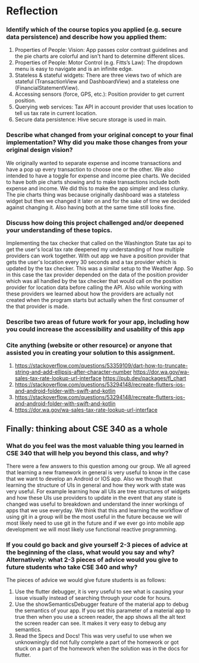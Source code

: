 # Reflection

### Identify which of the course topics you applied (e.g. secure data persistence) and describe how you applied them:
1. Properties of People: Vision: App passes color contrast guidelines and the pie charts are colorful and isn't hard to determine different slices.
2. Properties of People: Motor Control (e.g. Fitts’s Law): The dropdown menu is easy to navigate and is an infinite edge.
3. Stateless & stateful widgets: There are three views two of which are stateful (TransactionView and DashboardView) and a stateless one (FinancialStatementView).
4. Accessing sensors (force, GPS, etc.): Position provider to get current position.
5. Querying web services: Tax API in account provider that uses location to tell us tax rate in current location.
6. Secure data persistence: Hive secure storage is used in main.

### Describe what changed from your original concept to your final implementation? Why did you make those changes from your original design vision?
We originally wanted to separate expense and income transactions and have a pop up every transaction to choose one or the other. We also intended to have a toggle for expense and income piee charts. We decided to have both pie charts showing and to make transactions include both expense and income. We did this to make the app simpler and less clunky. The pie charts thing was because originally dashboard was a stateless widget but then we changed it later on and for the sake of time we decided against changing it. Also having both at the same time still looks fine.

### Discuss how doing this project challenged and/or deepened your understanding of these topics.

Implementing the tax checker that called on the Washington State tax api to get the user's local tax rate deepened my understanding of how multiple providers can work together. With out app we have a position provider that gets the user's location every 30 seconds and a tax provider which is updated by the tax checker. This was a similar setup to the Weather App. So in this case the tax provider depended on the data of the position provider which was all handled by the tax checker that would call on the position provider for location data before calling the API. Also while working with these providers we learned about how the providers are actually not created when the program starts but actually when the first consumer of the that provider is made.

### Describe two areas of future work for your app, including how you could increase the accessibility and usability of this app


### Cite anything (website or other resource) or anyone that assisted you in creating your solution to this assignment.
1. https://stackoverflow.com/questions/53359109/dart-how-to-truncate-string-and-add-ellipsis-after-character-number
https://dor.wa.gov/wa-sales-tax-rate-lookup-url-interface
https://pub.dev/packages/fl_chart
2. https://stackoverflow.com/questions/53294148/recreate-flutters-ios-and-android-folder-with-swift-and-kotlin
3. https://stackoverflow.com/questions/53294148/recreate-flutters-ios-and-android-folder-with-swift-and-kotlin
4. https://dor.wa.gov/wa-sales-tax-rate-lookup-url-interface

## Finally: thinking about CSE 340 as a whole

### What do you feel was the most valuable thing you learned in CSE 340 that will help you beyond this class, and why?

There were a few answers to this question among our group. We all agreed that learning a new framework in general is very 
useful to know in the case that we want to develop an Android or IOS app. Also we though that learning the structure of 
UIs in general and how they work with state was very useful. For example learning how all UIs are tree structures of widgets 
and how these UIs use providers to update in the event that any state is changed was useful to breakdown and understand the 
inner workings of apps that we use everyday. We think that this and learning the workflow of using git in a group will be 
the most useful in the future because we will most likely need to use git in the future and if we ever go into mobile app
development we will most likely use functional reactive programming. 

### If you could go back and give yourself 2-3 pieces of advice at the beginning of the class, what would you say and why? Alternatively: what 2-3 pieces of advice would you give to future students who take CSE 340 and why?

The pieces of advice we would give future students is as follows:
1. Use the flutter debugger, it is very useful to see what is causing your issue visually instead of searching through your code for hours.
2. Use the showSemanticsDebugger feature of the material app to debug the semantics of your app. If you set this parameter of a material app to true then when you use a screen reader, the app shows all the alt text the screen reader can see. It makes it very easy to debug any semantics.
3. Read the Specs and Docs! This was very useful to use when we unknowningly did not fully complete a part of the homework or got stuck on a part of the homework when the solution was in the docs for flutter.